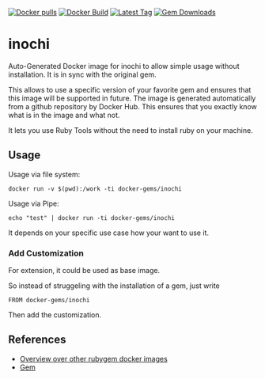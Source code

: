 [![Docker pulls](https://img.shields.io/docker/pulls/rubygem/inochi.svg)](https://hub.docker.com/r/rubygem/inochi/)
[![Docker Build](https://img.shields.io/docker/automated/rubygem/inochi.svg)](https://hub.docker.com/r/rubygem/inochi/)
[![Latest Tag](https://img.shields.io/github/tag/docker-rubygem/inochi.svg)](https://hub.docker.com/r/rubygem/inochi/)
[![Gem Downloads](https://img.shields.io/gem/dt/inochi.svg)](https://rubygems.org/gems/inochi/)
# inochi

Auto-Generated Docker image for inochi to allow simple usage without installation.
It is in sync with the original gem.

This allows to use a specific version of your favorite gem and ensures that this image will be supported in future.
The image is generated automatically from a github repository by Docker Hub.
This ensures that you exactly know what is in the image and what not.

It lets you use Ruby Tools without the need to install ruby on your machine.

## Usage

Usage via file system:

`docker run -v $(pwd):/work -ti docker-gems/inochi`

Usage via Pipe:

`echo "test" | docker run -ti docker-gems/inochi`

It depends on your specific use case how your want to use it.

### Add Customization

For extension, it could be used as base image.

So instead of struggeling with the installation of a gem, just write

`FROM docker-gems/inochi`

Then add the customization.

## References

 - [Overview over other rubygem docker images](https://github.com/thinkbot/docker-rubygem)
 - [Gem](https://rubygems.org/gems/inochi/)
